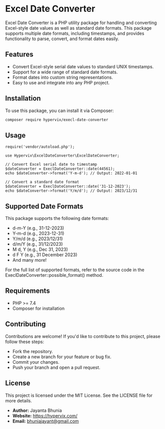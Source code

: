 # Excel Date Converter

Excel Date Converter is a PHP utility package for handling and converting Excel-style date values as well as standard date formats. This package supports multiple date formats, including timestamps, and provides functionality to parse, convert, and format dates easily.

## Features

- Convert Excel-style serial date values to standard UNIX timestamps.
- Support for a wide range of standard date formats.
- Format dates into custom string representations.
- Easy to use and integrate into any PHP project.

## Installation

To use this package, you can install it via Composer:

```bash
composer require hypervix/execl-date-converter
``` 

## Usage

```
require('vendor/autoload.php');

use Hypervix\ExcelDateConverter\ExcelDateConverter;

// Convert Excel serial date to timestamp
$dateConverter = ExeclDateConverter::date(44561);
echo $dateConverter->format('Y-m-d'); // Output: 2022-01-01

// Convert a standard date format
$dateConverter = ExeclDateConverter::date('31-12-2023');
echo $dateConverter->format('Y/m/d'); // Output: 2023/12/31

```

## Supported Date Formats

This package supports the following date formats:

- d-m-Y (e.g., 31-12-2023)
- Y-m-d (e.g., 2023-12-31)
- Y/m/d (e.g., 2023/12/31)
- d/m/Y (e.g., 31/12/2023)
- M d, Y (e.g., Dec 31, 2023)
- d F Y (e.g., 31 December 2023)
- And many more!



For the full list of supported formats, refer to the source code in the ExeclDateConverter::possible_format() method.

## Requirements

- PHP >= 7.4
- Composer for installation


## Contributing

Contributions are welcome! If you'd like to contribute to this project, please follow these steps:

- Fork the repository.
- Create a new branch for your feature or bug fix.
- Commit your changes.
- Push your branch and open a pull request.

## License

This project is licensed under the MIT License. See the LICENSE file for more details.

- **Author:**  Jayanta Bhunia
- **Website:** https://hypervix.com/
- **Email:** bhuniajayant@gmail.com




